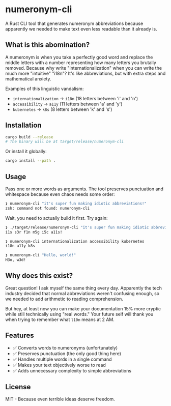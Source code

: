 # numeronym-cli

A Rust CLI tool that generates numeronym abbreviations because apparently we needed to make text even less readable than it already is.

## What is this abomination?

A numeronym is when you take a perfectly good word and replace the middle letters with a number representing how many letters you brutally removed. Because why write "internationalization" when you can write the much more "intuitive" "i18n"? It's like abbreviations, but with extra steps and mathematical anxiety.

Examples of this linguistic vandalism:
- `internationalization` → `i18n` (18 letters between 'i' and 'n')
- `accessibility` → `a11y` (11 letters between 'a' and 'y')
- `kubernetes` → `k8s` (8 letters between 'k' and 's')

## Installation

```bash
cargo build --release
# The binary will be at target/release/numeronym-cli
```

Or install it globally:
```bash
cargo install --path .
```

## Usage

Pass one or more words as arguments. The tool preserves punctuation and whitespace because even chaos needs some order:

```bash
❯ numeronym-cli "it's super fun making idiotic abbreviations!"
zsh: command not found: numeronym-cli
```

Wait, you need to actually build it first. Try again:

```bash
❯ ./target/release/numeronym-cli "it's super fun making idiotic abbreviations!"
i1s s3r f1n m5g i5c a11s!
```

```bash
❯ numeronym-cli internationalization accessibility kubernetes
i18n a11y k8s
```

```bash
❯ numeronym-cli "Hello, world!"
H3o, w3d!
```

## Why does this exist?

Great question! I ask myself the same thing every day. Apparently the tech industry decided that normal abbreviations weren't confusing enough, so we needed to add arithmetic to reading comprehension.

But hey, at least now you can make your documentation 15% more cryptic while still technically using "real words." Your future self will thank you when trying to remember what `l10n` means at 2 AM.

## Features

- ✅ Converts words to numeronyms (unfortunately)
- ✅ Preserves punctuation (the only good thing here)
- ✅ Handles multiple words in a single command
- ✅ Makes your text objectively worse to read
- ✅ Adds unnecessary complexity to simple abbreviations

## License

MIT - Because even terrible ideas deserve freedom.
